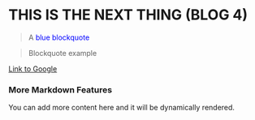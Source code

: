# THIS IS THE NEXT THING (BLOG 4)

> A <span style="color: blue;">blue blockquote</span>

> Blockquote example

[Link to Google](https://google.com)

### More Markdown Features

You can add more content here and it will be dynamically rendered.

